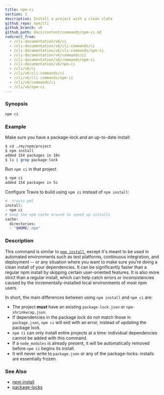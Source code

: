 ```yaml
---
title: npm-ci
section: 1
description: Install a project with a clean slate
github_repo: npm/cli
github_branch: v6
github_path: docs/content/commands/npm-ci.md
redirect_from:
  - /cli-documentation/v6/ci
  - /cli-documentation/v6/cli-commands/ci
  - /cli-documentation/v6/cli-commands/npm-ci
  - /cli-documentation/v6/commands/ci
  - /cli-documentation/v6/commands/npm-ci
  - /cli-documentation/v6/npm-ci
  - /cli/v6/ci
  - /cli/v6/cli-commands/ci
  - /cli/v6/cli-commands/npm-ci
  - /cli/v6/commands/ci
  - /cli/v6/npm-ci
---
```


### Synopsis
```bash
npm ci
```

### Example

Make sure you have a package-lock and an up-to-date install:

```bash
$ cd ./my/npm/project
$ npm install
added 154 packages in 10s
$ ls | grep package-lock
```

Run `npm ci` in that project

```bash
$ npm ci
added 154 packages in 5s
```

Configure Travis to build using `npm ci` instead of `npm install`:

```bash
# .travis.yml
install:
- npm ci
# keep the npm cache around to speed up installs
cache:
  directories:
  - "$HOME/.npm"
```

### Description

This command is similar to [`npm install`](/cli/v6/commands/npm-install), except it's meant to be used in
automated environments such as test platforms, continuous integration, and
deployment -- or any situation where you want to make sure you're doing a clean
install of your dependencies. It can be significantly faster than a regular npm
install by skipping certain user-oriented features. It is also more strict than
a regular install, which can help catch errors or inconsistencies caused by the
incrementally-installed local environments of most npm users.

In short, the main differences between using `npm install` and `npm ci` are:

* The project **must** have an existing `package-lock.json` or `npm-shrinkwrap.json`.
* If dependencies in the package lock do not match those in `package.json`, `npm ci` will exit with an error, instead of updating the package lock.
* `npm ci` can only install entire projects at a time: individual dependencies cannot be added with this command.
* If a `node_modules` is already present, it will be automatically removed before `npm ci` begins its install.
* It will never write to `package.json` or any of the package-locks: installs are essentially frozen.

### See Also

* [npm install](/cli/v6/commands/npm-install)
* [package-locks](/cli/v6/configuring-npm/package-locks)
